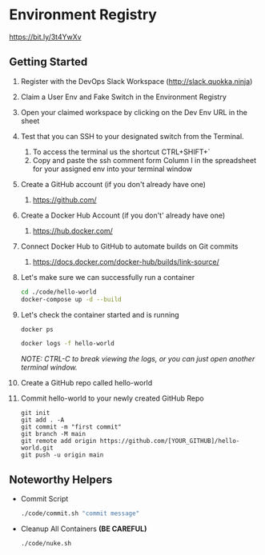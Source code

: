 # Environment Registry

https://bit.ly/3t4YwXv

## Getting Started

1. Register with the DevOps Slack Workspace (http://slack.quokka.ninja)

2. Claim a User Env and Fake Switch in the Environment Registry

3. Open your claimed workspace by clicking on the Dev Env URL in the sheet

4. Test that you can SSH to your designated switch from the Terminal.
   1. To access the terminal us the shortcut CTRL+SHIFT+`
   2. Copy and paste the ssh comment form Column I in the spreadsheet for your assigned env into your terminal window

5. Create a GitHub account (if you don't already have one)
   1. https://github.com/

6. Create a Docker Hub Account (if you don't' already have one)
   1. https://hub.docker.com/

7. Connect Docker Hub to GitHub to automate builds on Git commits
   1. https://docs.docker.com/docker-hub/builds/link-source/

8. Let's make sure we can successfully run a container

      ```bash
      cd ./code/hello-world
      docker-compose up -d --build
      ```

9. Let's check the container started and is running
      
      ```bash
      docker ps
      ```

      ```bash
      docker logs -f hello-world
      ```
      *NOTE: CTRL-C to break viewing the logs, or you can just open another terminal window.*

10. Create a GitHub repo called hello-world

11. Commit hello-world to your newly created GitHub Repo

      ```text
      git init
      git add . -A
      git commit -m "first commit"
      git branch -M main
      git remote add origin https://github.com/[YOUR_GITHUB]/hello-world.git
      git push -u origin main
      ```

## Noteworthy Helpers

- Commit Script

   ```sh
   ./code/commit.sh "commit message"
   ```

- Cleanup All Containers **(BE CAREFUL)**

   ```sh
   ./code/nuke.sh
   ```
